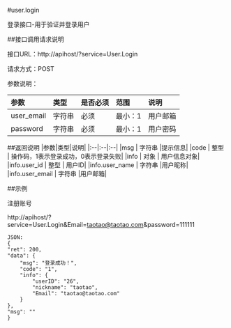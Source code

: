 #user.login

登录接口-用于验证并登录用户

##接口调用请求说明

接口URL：http://apihost/?service=User.Login

请求方式：POST

参数说明：

|参数|类型|是否必须|范围|说明|
|:--|:--|:--|:--|:--|
|user_email     |  字符串| 必须    |      最小：1|           用户邮箱|
|password  |  字符串 |必须     |       最小：1|         用户密码|

##返回说明
|参数|类型|说明|
|:--|:--|:--|
|msg        |     字符串 |提示信息|
|code       |     整型  | 操作码，1表示登录成功，0表示登录失败|
|info         |   对象 |  用户信息对象|
|info.user_id  |   整型  | 用户ID|
|info.user_name |  字符串 |用户昵称|
|info.user_email    |  字符串 |用户邮箱|

##示例

注册账号

http://apihost/?service=User.Login&Email=taotao@taotao.com&password=111111

    JSON:
    {
    "ret": 200,
    "data": {
        "msg": "登录成功！",
        "code": "1",
        "info": {
            "userID": "26",
            "nickname": "taotao",
            "Email": "taotao@taotao.com"
        }
    },
    "msg": ""
    }
